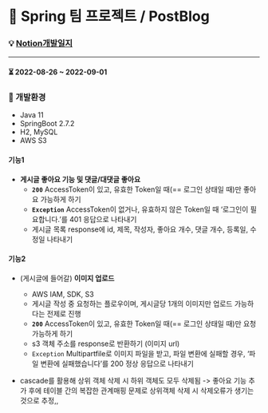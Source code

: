 # 📝 Spring 팀 프로젝트 / PostBlog

### 💡 [Notion개발일지](https://rhetorical-durian-6e6.notion.site/37a80fc9ed704a0e90afbea32cba2d33?v=0e00d1cb800040d0b5773e29f8693a48)
---

#### ⏳ 2022-08-26 ~ 2022-09-01

### 🔎 개발환경
- Java 11
- SpringBoot 2.7.2
- H2, MySQL
- AWS S3

#### 기능1
- **게시글 좋아요 기능 및 댓글/대댓글 좋아요**
    - **`200`** AccessToken이 있고, 유효한 Token일 때(== 로그인 상태일 때)만 좋아요 가능하게 하기
    - **`Exception`** AccessToken이 없거나, 유효하지 않은 Token일 때 ‘로그인이 필요합니다.’를 401 응답으로 나타내기
    - 게시글 목록 response에 id, 제목, 작성자, 좋아요 개수, 댓글 개수, 등록일, 수정일 나타내기
    

#### 기능2

- (게시글에 들어갈) **이미지 업로드**
    - AWS IAM, SDK, S3
    - 게시글 작성 중 요청하는 플로우이며, 게시글당 1개의 이미지만 업로드 가능하다는 전제로 진행
    - **`200`** AccessToken이 있고, 유효한 Token일 때(== 로그인 상태일 때)만 요청 가능하게 하기
    + s3 객체 주소를 response로 반환하기 (이미지 url)
    - `Exception` Multipartfile로 이미지 파일을 받고, 파일 변환에 실패할 경우, ‘파일 변환에 실패했습니다’를 200 정상 응답으로 나타내기
   
- cascade를 활용해 상위 객체 삭제 시 하위 객체도 모두 삭제됨
-> 좋아요 기능 추가 후에 테이블 간의 복잡한 관계매핑 문제로 상위객체 삭제 시 삭제오류가 생기는 것으로 추정,,
